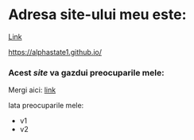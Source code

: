 # **Adresa site-ului meu este**: 

[Link](alphastate1.github.io)

https://alphastate1.github.io/

### Acest *site* va gazdui preocuparile mele:

Mergi aici: [link](/about.md)

Iata preocuparile mele:

- v1
- v2

